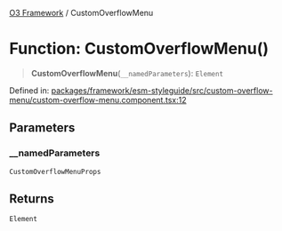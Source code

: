 [O3 Framework](../API.md) / CustomOverflowMenu

# Function: CustomOverflowMenu()

> **CustomOverflowMenu**(`__namedParameters`): `Element`

Defined in: [packages/framework/esm-styleguide/src/custom-overflow-menu/custom-overflow-menu.component.tsx:12](https://github.com/UjjawalPrabhat/openmrs-esm-core/blob/main/packages/framework/esm-styleguide/src/custom-overflow-menu/custom-overflow-menu.component.tsx#L12)

## Parameters

### \_\_namedParameters

`CustomOverflowMenuProps`

## Returns

`Element`
